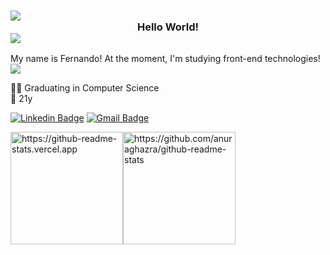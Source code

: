 ### ![](https://icongr.am/devicon/javascript-original.svg?size=16&color=currentColor)  <center>Hello World!</center>  ![](https://icongr.am/devicon/typescript-plain.svg?size=16&color=currentColor)

My name is Fernando! At the moment, I'm studying front-end technologies! ![](https://icongr.am/devicon/react-original.svg?size=16&color=currentColor)

👨‍💻 Graduating in Computer Science <br />
📅 21y

[![Linkedin Badge](https://img.shields.io/badge/-LinkedIn-blue?style=flat-square&logo=Linkedin&logoColor=white&link=https://www.linkedin.com/in/fernandobutzke)](https://www.linkedin.com/in/fernandobutzke) 
[![Gmail Badge](https://img.shields.io/badge/-Gmail-gray?style=flat-square&logo=Gmail&logoColor=white&link=mailto:fernandobutzke1@gmail.com)](mailto:fernandobutzke1@gmail.com) 

<img height="180" src="https://github-readme-stats.vercel.app/api?username=nandobutzke&show_icons=true&theme=react&bg_color=0d1117&icon_color=58a6ff&title_color=58a6ff&border_color=0d1117&border_radius=6" alt="https://github-readme-stats.vercel.app" /><img height="180" src="https://github-readme-stats.vercel.app/api/top-langs/?username=nandobutzke&layout=compact&theme=react&bg_color=0d1117&icon_color=58a6ff&title_color=58a6ff&border_color=0d1117&border_radius=6" alt="https://github.com/anuraghazra/github-readme-stats" />


<!--
**nandobutzke/nandobutzke** is a ✨ _special_ ✨ repository because its `README.md` (this file) appears on your GitHub profile.

Here are some ideas to get you started:

- 🔭 I’m currently working on ...
- 🌱 I’m currently learning ...
- 👯 I’m looking to collaborate on ...
- 🤔 I’m looking for help with ...
- 💬 Ask me about ...
- 📫 How to reach me: ...
- 😄 Pronouns: ...
- ⚡ Fun fact: ...
-->
